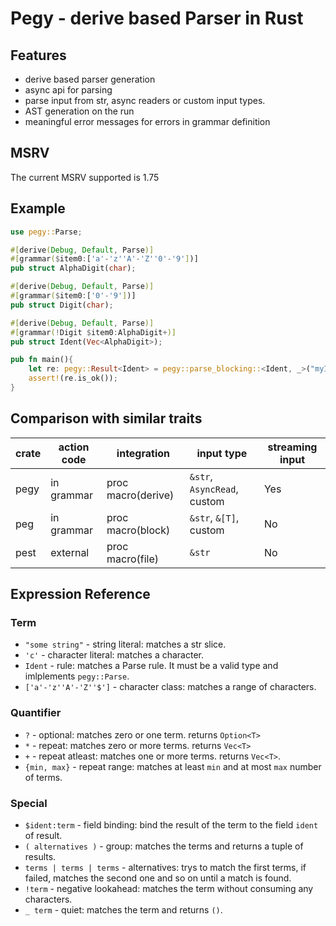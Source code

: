 # Pegy - derive based Parser in Rust

## Features
- derive based parser generation
- async api for parsing
- parse input from str, async readers or custom input types.
- AST generation on the run
- meaningful error messages for errors in grammar definition

## MSRV
The current MSRV supported is 1.75

## Example
```rust
use pegy::Parse;

#[derive(Debug, Default, Parse)]
#[grammar($item0:['a'-'z''A'-'Z''0'-'9'])]
pub struct AlphaDigit(char);

#[derive(Debug, Default, Parse)]
#[grammar($item0:['0'-'9'])]
pub struct Digit(char);

#[derive(Debug, Default, Parse)]
#[grammar(!Digit $item0:AlphaDigit+)]
pub struct Ident(Vec<AlphaDigit>);

pub fn main(){
    let re: pegy::Result<Ident> = pegy::parse_blocking::<Ident, _>("myIdent");
    assert!(re.is_ok());
}
```

## Comparison with similar traits
| crate | action code | integration | input type | streaming input |
| ------| ------------| ------------| ---------- | ----------------|
| pegy  | in grammar  | proc macro(derive) | `&str`, `AsyncRead`, custom | Yes
| peg   | in grammar  | proc macro(block) | `&str`, `&[T]`, custom | No |
| pest  | external | proc macro(file) | `&str` | No |

## Expression Reference
### Term
- `"some string"` - string literal: matches a str slice.
- `'c'` - character literal: matches a character.
- `Ident` - rule: matches a Parse rule. It must be a valid type and imlplements `pegy::Parse`.
- `['a'-'z''A'-'Z''$']` - character class: matches a range of characters.

### Quantifier
- `?` - optional: matches zero or one term. returns `Option<T>`
- `*` - repeat: matches zero or more terms. returns `Vec<T>`
- `+` - repeat atleast: matches one or more terms. returns `Vec<T>`.
- `{min, max}` - repeat range: matches at least `min` and at most `max` number of terms.

### Special
- `$ident:term` - field binding: bind the result of the term to the field `ident` of result.
- `( alternatives )` - group: matches the terms and returns a tuple of results.
- `terms | terms | terms` - alternatives: trys to match the first terms, if failed, matches the second one and so on until a match is found.
- `!term` - negative lookahead: matches the term without consuming any characters.
- `_ term` - quiet: matches the term and returns `()`.